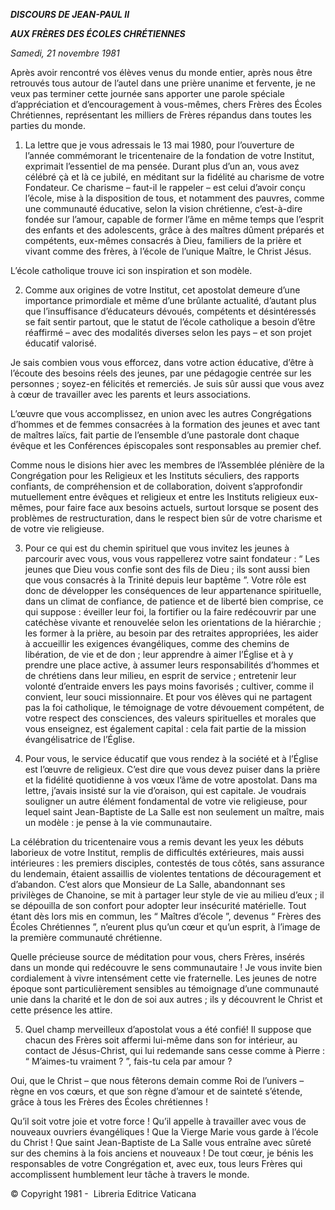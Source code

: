 ***DISCOURS DE JEAN-PAUL II***

***AUX FRÈRES DES ÉCOLES CHRÉTIENNES***

*Samedi, 21 novembre 1981*

Après avoir rencontré vos élèves venus du monde entier, après nous être retrouvés tous autour de l’autel dans une prière unanime et fervente, je ne veux pas terminer cette journée sans apporter une parole spéciale d’appréciation et d’encouragement à vous-mêmes, chers Frères des Écoles Chrétiennes, représentant les milliers de Frères répandus dans toutes les parties du monde.

1. La lettre que je vous adressais le 13 mai 1980, pour l’ouverture de l’année commémorant le tricentenaire de la fondation de votre Institut, exprimait l’essentiel de ma pensée. Durant plus d’un an, vous avez célébré çà et là ce jubilé, en méditant sur la fidélité au charisme de votre Fondateur. Ce charisme – faut-il le rappeler – est celui d’avoir conçu l’école, mise à la disposition de tous, et notamment des pauvres, comme une communauté éducative, selon la vision chrétienne, c’est-à-dire fondée sur l’amour, capable de former l’âme en même temps que l’esprit des enfants et des adolescents, grâce à des maîtres dûment préparés et compétents, eux-mêmes consacrés à Dieu, familiers de la prière et vivant comme des frères, à l’école de l’unique Maître, le Christ Jésus.

L’école catholique trouve ici son inspiration et son modèle.

2. Comme aux origines de votre Institut, cet apostolat demeure d’une importance primordiale et même d’une brûlante actualité, d’autant plus que l’insuffisance d’éducateurs dévoués, compétents et désintéressés se fait sentir partout, que le statut de l’école catholique a besoin d’être réaffirmé – avec des modalités diverses selon les pays – et son projet éducatif valorisé.

Je sais combien vous vous efforcez, dans votre action éducative, d’être à l’écoute des besoins réels des jeunes, par une pédagogie centrée sur les personnes ; soyez-en félicités et remerciés. Je suis sûr aussi que vous avez à cœur de travailler avec les parents et leurs associations.

L’œuvre que vous accomplissez, en union avec les autres Congrégations d’hommes et de femmes consacrées à la formation des jeunes et avec tant de maîtres laïcs, fait partie de l’ensemble d’une pastorale dont chaque évêque et les Conférences épiscopales sont responsables au premier chef.

Comme nous le disions hier avec les membres de l’Assemblée plénière de la Congrégation pour les Religieux et les Instituts séculiers, des rapports confiants, de compréhension et de collaboration, doivent s’approfondir mutuellement entre évêques et religieux et entre les Instituts religieux eux-mêmes, pour faire face aux besoins actuels, surtout lorsque se posent des problèmes de restructuration, dans le respect bien sûr de votre charisme et de votre vie religieuse.

3. Pour ce qui est du chemin spirituel que vous invitez les jeunes à parcourir avec vous, vous vous rappellerez votre saint fondateur : “ Les jeunes que Dieu vous confie sont des fils de Dieu ; ils sont aussi bien que vous consacrés à la Trinité depuis leur baptême ”. Votre rôle est donc de développer les conséquences de leur appartenance spirituelle, dans un climat de confiance, de patience et de liberté bien comprise, ce qui suppose : éveiller leur foi, la fortifier ou la faire redécouvrir par une catéchèse vivante et renouvelée selon les orientations de la hiérarchie ; les former à la prière, au besoin par des retraites appropriées, les aider à accueillir les exigences évangéliques, comme des chemins de libération, de vie et de don ; leur apprendre à aimer l’Église et à y prendre une place active, à assumer leurs responsabilités d’hommes et de chrétiens dans leur milieu, en esprit de service ; entretenir leur volonté d’entraide envers les pays moins favorisés ; cultiver, comme il convient, leur souci missionnaire. Et pour vos élèves qui ne partagent pas la foi catholique, le témoignage de votre dévouement compétent, de votre respect des consciences, des valeurs spirituelles et morales que vous enseignez, est également capital : cela fait partie de la mission évangélisatrice de l’Église.

4. Pour vous, le service éducatif que vous rendez à la société et à l’Église est l’œuvre de religieux. C’est dire que vous devez puiser dans la prière et la fidélité quotidienne à vos vœux l’âme de votre apostolat. Dans ma lettre, j’avais insisté sur la vie d’oraison, qui est capitale. Je voudrais souligner un autre élément fondamental de votre vie religieuse, pour lequel saint Jean-Baptiste de La Salle est non seulement un maître, mais un modèle : je pense à la vie communautaire.

La célébration du tricentenaire vous a remis devant les yeux les débuts laborieux de votre Institut, remplis de difficultés extérieures, mais aussi intérieures : les premiers disciples, contestés de tous côtés, sans assurance du lendemain, étaient assaillis de violentes tentations de découragement et d’abandon. C’est alors que Monsieur de La Salle, abandonnant ses privilèges de Chanoine, se mit à partager leur style de vie au milieu d’eux ; il se dépouilla de son confort pour adopter leur insécurité matérielle. Tout étant dès lors mis en commun, les “ Maîtres d’école ”, devenus “ Frères des Écoles Chrétiennes ”, n’eurent plus qu’un cœur et qu’un esprit, à l’image de la première communauté chrétienne.

Quelle précieuse source de méditation pour vous, chers Frères, insérés dans un monde qui redécouvre le sens communautaire ! Je vous invite bien cordialement à vivre intensément cette vie fraternelle. Les jeunes de notre époque sont particulièrement sensibles au témoignage d’une communauté unie dans la charité et le don de soi aux autres ; ils y découvrent le Christ et cette présence les attire.

5. Quel champ merveilleux d’apostolat vous a été confié! Il suppose que chacun des Frères soit affermi lui-même dans son for intérieur, au contact de Jésus-Christ, qui lui redemande sans cesse comme à Pierre : “ M’aimes-tu vraiment ? ”, fais-tu cela par amour ?

Oui, que le Christ – que nous fêterons demain comme Roi de l’univers – règne en vos cœurs, et que son règne d’amour et de sainteté s’étende, grâce à tous les Frères des Écoles chrétiennes !

Qu’il soit votre joie et votre force ! Qu’il appelle à travailler avec vous de nouveaux ouvriers évangéliques ! Que la Vierge Marie vous garde à l’école du Christ ! Que saint Jean-Baptiste de La Salle vous entraîne avec sûreté sur des chemins à la fois anciens et nouveaux ! De tout cœur, je bénis les responsables de votre Congrégation et, avec eux, tous leurs Frères qui accomplissent humblement leur tâche à travers le monde.

© Copyright 1981 -  Libreria Editrice Vaticana
